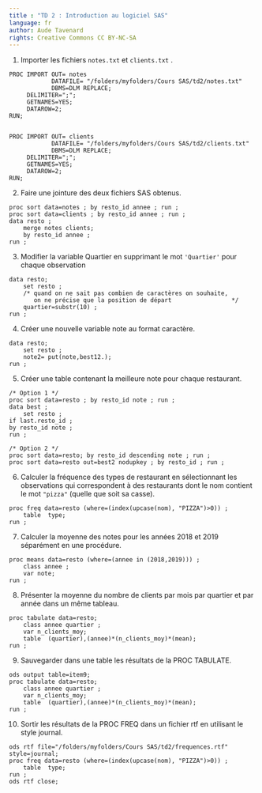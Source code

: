 ```yaml
---
title : "TD 2 : Introduction au logiciel SAS"
language: fr
author: Aude Tavenard
rights: Creative Commons CC BY-NC-SA
---
```


1.	Importer les fichiers `notes.txt` et `clients.txt` .
```SAS
PROC IMPORT OUT= notes
            DATAFILE= "/folders/myfolders/Cours SAS/td2/notes.txt"
            DBMS=DLM REPLACE;
     DELIMITER=";";
     GETNAMES=YES;
     DATAROW=2;
RUN;


PROC IMPORT OUT= clients
            DATAFILE= "/folders/myfolders/Cours SAS/td2/clients.txt"
            DBMS=DLM REPLACE;
     DELIMITER=";";
     GETNAMES=YES;
     DATAROW=2;
RUN;
```

2.	Faire une jointure des deux fichiers SAS obtenus.

```SAS
proc sort data=notes ; by resto_id annee ; run ;
proc sort data=clients ; by resto_id annee ; run ;
data resto ;
	merge notes clients;
	by resto_id annee ;
run ;
```

3.	Modifier la variable Quartier en supprimant le mot `'Quartier'` pour chaque observation

```SAS
data resto;
	set resto ;
    /* quand on ne sait pas combien de caractères on souhaite,
       on ne précise que la position de départ                 */
	quartier=substr(10) ;
run ;
```

4.	Créer une nouvelle variable note au format caractère.

```SAS
data resto;
	set resto ;
	note2= put(note,best12.);
run ;
```

5.	Créer une table contenant la meilleure note pour chaque restaurant.

```SAS
/* Option 1 */
proc sort data=resto ; by resto_id note ; run ;
data best ;
	set resto ;
if last.resto_id ;
by resto_id note ;
run ;

/* Option 2 */
proc sort data=resto; by resto_id descending note ; run ;
proc sort data=resto out=best2 nodupkey ; by resto_id ; run ;
```

6.	Calculer la fréquence des types de restaurant en sélectionnant les observations qui correspondent à des restaurants dont le nom contient le mot `"pizza"` (quelle que soit sa casse).

```SAS
proc freq data=resto (where=(index(upcase(nom), "PIZZA")>0)) ;
	table  type;
run ;
```

7.	Calculer la moyenne des notes pour les années 2018 et 2019 séparément en une procédure.

```SAS
proc means data=resto (where=(annee in (2018,2019))) ;
	class annee ;
	var note;
run ;
```

8.	Présenter la moyenne du nombre de clients par mois par quartier et par année  dans un même tableau.

```SAS
proc tabulate data=resto;
	class annee quartier ;
	var n_clients_moy;
	table  (quartier),(annee)*(n_clients_moy)*(mean);
run ;
```

9. Sauvegarder dans une table les résultats de la PROC TABULATE.

```SAS
ods output table=item9;
proc tabulate data=resto;
	class annee quartier ;
	var n_clients_moy;
	table  (quartier),(annee)*(n_clients_moy)*(mean);
run ;
```

10. Sortir les résultats de la PROC FREQ dans un fichier rtf en utilisant le style journal.

```SAS
ods rtf file="/folders/myfolders/Cours SAS/td2/frequences.rtf" style=journal;
proc freq data=resto (where=(index(upcase(nom), "PIZZA")>0)) ;
	table  type;
run ;
ods rtf close;
```
